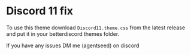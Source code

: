 # Discord 11 fix
To use this theme download `Discord11.theme.css` from the latest release and put it in your betterdiscord themes folder.

If you have any issues DM me (agentseed) on discord

